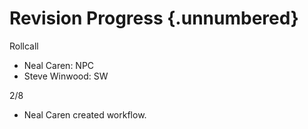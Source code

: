 # Revision Progress {.unnumbered}

Rollcall
- Neal Caren: NPC
- Steve Winwood: SW

2/8
- Neal Caren created workflow.
